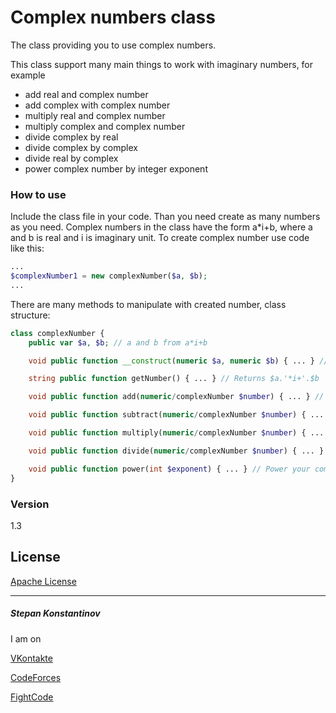 # Complex numbers class
The class providing you to use complex numbers.

This class support many main things to work with imaginary numbers, for example

  - add real and complex number
  - add complex with complex number
  - multiply real and complex number
  - multiply complex and complex number
  - divide complex by real
  - divide complex by complex
  - divide real by complex
  - power complex number by integer exponent

### How to use
Include the class file in your code. Than you need create as many numbers as you need. Complex numbers in the class have the form a*i+b, where a and b is real and i is imaginary unit. To create complex number use code like this:
```php
...
$complexNumber1 = new complexNumber($a, $b);
...
```
There are many methods to manipulate with created number, class structure:
```php
class complexNumber {
	public var $a, $b; // a and b from a*i+b

	void public function __construct(numeric $a, numeric $b) { ... } // Initialize class

	string public function getNumber() { ... } // Returns $a.'*i+'.$b

	void public function add(numeric/complexNumber $number) { ... } // Add $number to your complex number

	void public function subtract(numeric/complexNumber $number) { ... } // Subtract $number to your complex number

	void public function multiply(numeric/complexNumber $number) { ... } // Multiply $number to your complex number

	void public function divide(numeric/complexNumber $number) { ... } // Divide $number to your complex number

	void public function power(int $exponent) { ... } // Power your complex number by $exponent
}
```

### Version
1.3

License
----

[Apache License](http://www.apache.org/licenses/)

---
##### Stepan Konstantinov
I am on 

[VKontakte](http://vk.com/stepankonstantinovboss)

[CodeForces](http://codeforces.com/profile/Constantor)

[FightCode](http://fightcodegame.com/profile/NaiKoNGod/)
